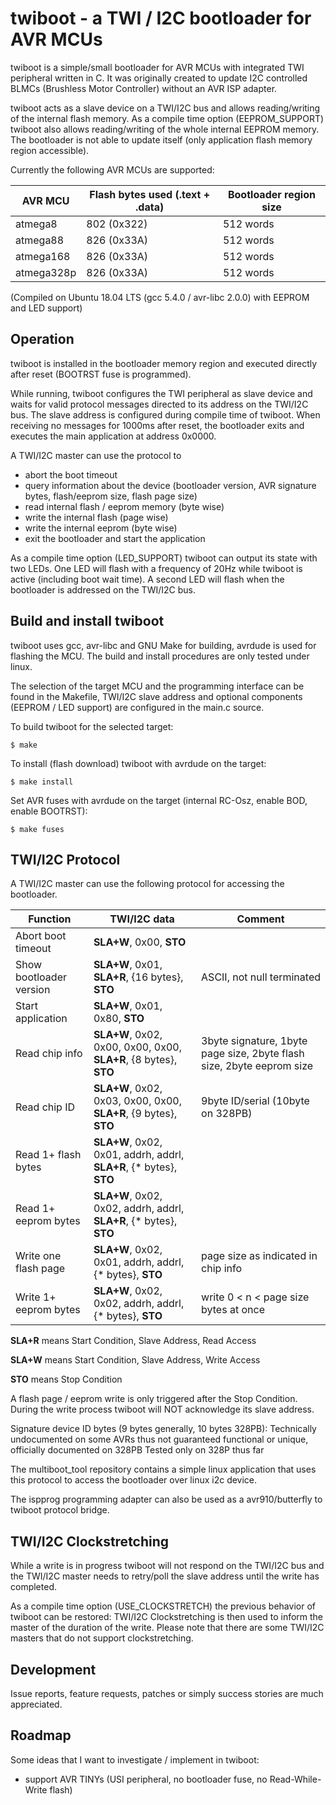 # twiboot - a TWI / I2C bootloader for AVR MCUs ##
twiboot is a simple/small bootloader for AVR MCUs with integrated TWI peripheral written in C.
It was originally created to update I2C controlled BLMCs (Brushless Motor Controller) without an AVR ISP adapter.

twiboot acts as a slave device on a TWI/I2C bus and allows reading/writing of the internal flash memory.
As a compile time option (EEPROM_SUPPORT) twiboot also allows reading/writing of the whole internal EEPROM memory.
The bootloader is not able to update itself (only application flash memory region accessible).

Currently the following AVR MCUs are supported:

AVR MCU | Flash bytes used (.text + .data) | Bootloader region size
--- | --- | ---
atmega8 | 802 (0x322) | 512 words
atmega88 | 826 (0x33A) | 512 words
atmega168 | 826 (0x33A) | 512 words
atmega328p | 826 (0x33A) | 512 words

(Compiled on Ubuntu 18.04 LTS (gcc 5.4.0 / avr-libc 2.0.0) with EEPROM and LED support)


## Operation ##
twiboot is installed in the bootloader memory region and executed directly after reset (BOOTRST fuse is programmed).

While running, twiboot configures the TWI peripheral as slave device and waits for valid protocol messages
directed to its address on the TWI/I2C bus. The slave address is configured during compile time of twiboot.
When receiving no messages for 1000ms after reset, the bootloader exits and executes the main application at address 0x0000.

A TWI/I2C master can use the protocol to
- abort the boot timeout
- query information about the device (bootloader version, AVR signature bytes, flash/eeprom size, flash page size)
- read internal flash / eeprom memory (byte wise)
- write the internal flash (page wise)
- write the internal eeprom (byte wise)
- exit the bootloader and start the application

As a compile time option (LED_SUPPORT) twiboot can output its state with two LEDs.
One LED will flash with a frequency of 20Hz while twiboot is active (including boot wait time).
A second LED will flash when the bootloader is addressed on the TWI/I2C bus.


## Build and install twiboot ##
twiboot uses gcc, avr-libc and GNU Make for building, avrdude is used for flashing the MCU.
The build and install procedures are only tested under linux.

The selection of the target MCU and the programming interface can be found in the Makefile,
TWI/I2C slave address and optional components (EEPROM / LED support) are configured
in the main.c source.

To build twiboot for the selected target:
``` shell
$ make
```

To install (flash download) twiboot with avrdude on the target:
``` shell
$ make install
```

Set AVR fuses with avrdude on the target (internal RC-Osz, enable BOD, enable BOOTRST):
``` shell
$ make fuses
```


## TWI/I2C Protocol ##
A TWI/I2C master can use the following protocol for accessing the bootloader.

Function | TWI/I2C data | Comment
--- | --- | ---
Abort boot timeout | **SLA+W**, 0x00, **STO** |
Show bootloader version | **SLA+W**, 0x01, **SLA+R**, {16 bytes}, **STO** | ASCII, not null terminated
Start application | **SLA+W**, 0x01, 0x80, **STO** |
Read chip info | **SLA+W**, 0x02, 0x00, 0x00, 0x00, **SLA+R**, {8 bytes}, **STO** | 3byte signature, 1byte page size, 2byte flash size, 2byte eeprom size
Read chip ID | **SLA+W**, 0x02, 0x03, 0x00, 0x00, **SLA+R**, {9 bytes}, **STO** | 9byte ID/serial (10byte on 328PB)
Read 1+ flash bytes | **SLA+W**, 0x02, 0x01, addrh, addrl, **SLA+R**, {* bytes}, **STO** |
Read 1+ eeprom bytes | **SLA+W**, 0x02, 0x02, addrh, addrl, **SLA+R**, {* bytes}, **STO** |
Write one flash page | **SLA+W**, 0x02, 0x01, addrh, addrl, {* bytes}, **STO** | page size as indicated in chip info
Write 1+ eeprom bytes | **SLA+W**, 0x02, 0x02, addrh, addrl, {* bytes}, **STO** | write 0 < n < page size bytes at once

**SLA+R** means Start Condition, Slave Address, Read Access

**SLA+W** means Start Condition, Slave Address, Write Access

**STO** means Stop Condition

A flash page / eeprom write is only triggered after the Stop Condition.
During the write process twiboot will NOT acknowledge its slave address.

Signature device ID bytes (9 bytes generally, 10 bytes 328PB):
Technically undocumented on some AVRs thus not guaranteed functional or unique, officially documented on 328PB
Tested only on 328P thus far

The multiboot_tool repository contains a simple linux application that uses
this protocol to access the bootloader over linux i2c device.

The ispprog programming adapter can also be used as a avr910/butterfly to twiboot protocol bridge.


## TWI/I2C Clockstretching ##
While a write is in progress twiboot will not respond on the TWI/I2C bus and the
TWI/I2C master needs to retry/poll the slave address until the write has completed.

As a compile time option (USE_CLOCKSTRETCH) the previous behavior of twiboot can be restored:
TWI/I2C Clockstretching is then used to inform the master of the duration of the write.
Please note that there are some TWI/I2C masters that do not support clockstretching.


## Development ##
Issue reports, feature requests, patches or simply success stories are much appreciated.


## Roadmap ##
Some ideas that I want to investigate / implement in twiboot:
- support AVR TINYs (USI peripheral, no bootloader fuse, no Read-While-Write flash)
